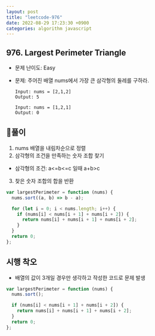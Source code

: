 ```yaml
---
layout: post
title: "leetcode-976"
date: 2022-08-29 17:23:30 +0900
categories: algorithm javascript
---
```


## 976. Largest Perimeter Triangle

- 문제 난이도: Easy
- 문제: 주어진 배열 nums에서 가장 큰 삼각형의 둘레를 구하라.

  ```
  Input: nums = [2,1,2]
  Output: 5
  ```

  ```
  Input: nums = [1,2,1]
  Output: 0
  ```

## 🧻풀이

1. nums 배열을 내림차순으로 정렬
2. 삼각형의 조건을 만족하는 숫자 조합 찾기

- 삼각형의 조건: a<=b<=c 일때 a+b>c

3. 찾은 숫자 조합의 합을 반환

```js
var largestPerimeter = function (nums) {
  nums.sort((a, b) => b - a);

  for (let i = 0; i < nums.length; i++) {
    if (nums[i] < nums[i + 1] + nums[i + 2]) {
      return nums[i] + nums[i + 1] + nums[i + 2];
    }
  }
  return 0;
};
```

## 시행 착오

- 배열의 값이 3개일 경우만 생각하고 작성한 코드로 문제 발생

```js
var largestPerimeter = function (nums) {
  nums.sort();

  if (nums[i] < nums[i + 1] + nums[i + 2]) {
    return nums[i] + nums[i + 1] + nums[i + 2];
  }
  return 0;
};
```
